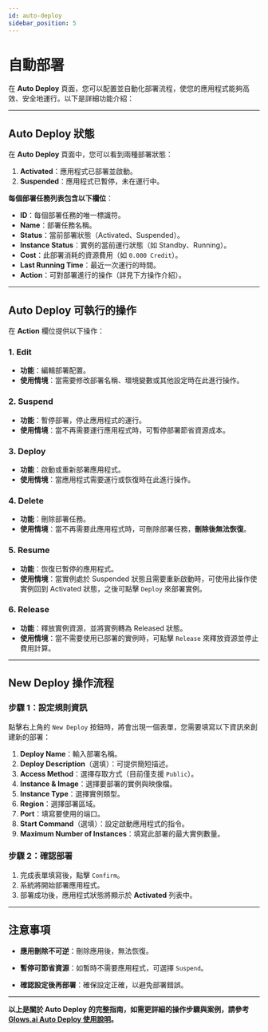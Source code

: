 ```yaml
---
id: auto-deploy
sidebar_position: 5
---
```


# 自動部署

在 **Auto Deploy** 頁面，您可以配置並自動化部署流程，使您的應用程式能夠高效、安全地運行。以下是詳細功能介紹：

---

## **Auto Deploy 狀態**

在 **Auto Deploy** 頁面中，您可以看到兩種部署狀態：

1. **Activated**：應用程式已部署並啟動。
2. **Suspended**：應用程式已暫停，未在運行中。

**每個部署任務列表包含以下欄位**：

- **ID**：每個部署任務的唯一標識符。
- **Name**：部署任務名稱。
- **Status**：當前部署狀態（Activated、Suspended）。
- **Instance Status**：實例的當前運行狀態（如 Standby、Running）。
- **Cost**：此部署消耗的資源費用（如 `0.000 Credit`）。
- **Last Running Time**：最近一次運行的時間。
- **Action**：可對部署進行的操作（詳見下方操作介紹）。

---

## **Auto Deploy 可執行的操作**

在 **Action** 欄位提供以下操作：

### **1. Edit**

- **功能**：編輯部署配置。
- **使用情境**：當需要修改部署名稱、環境變數或其他設定時在此進行操作。

### **2. Suspend**

- **功能**：暫停部署，停止應用程式的運行。
- **使用情境**：當不再需要運行應用程式時，可暫停部署節省資源成本。

### **3. Deploy**

- **功能**：啟動或重新部署應用程式。
- **使用情境**：當應用程式需要運行或恢復時在此進行操作。

### **4. Delete**

- **功能**：刪除部署任務。
- **使用情境**：當不再需要此應用程式時，可刪除部署任務，**刪除後無法恢復**。

### **5. Resume**

- **功能**：恢復已暫停的應用程式。
- **使用情境**：當實例處於 Suspended 狀態且需要重新啟動時，可使用此操作使實例回到 Activated 狀態，之後可點擊 `Deploy` 來部署實例。

### **6. Release**

- **功能**：釋放實例資源，並將實例轉為 Released 狀態。
- **使用情境**：當不需要使用已部署的實例時，可點擊 `Release` 來釋放資源並停止費用計算。

---

## **New Deploy 操作流程**

### **步驟 1：設定規則資訊**

點擊右上角的 `New Deploy` 按鈕時，將會出現一個表單，您需要填寫以下資訊來創建新的部署：

1. **Deploy Name**：輸入部署名稱。
2. **Deploy Description**（選填）：可提供簡短描述。
3. **Access Method**：選擇存取方式（目前僅支援 `Public`）。
4. **Instance & Image**：選擇要部署的實例與映像檔。
5. **Instance Type**：選擇實例類型。
6. **Region**：選擇部署區域。
7. **Port**：填寫要使用的端口。
8. **Start Command**（選填）：設定啟動應用程式的指令。
9. **Maximum Number of Instances**：填寫此部署的最大實例數量。

### **步驟 2：確認部署**

1. 完成表單填寫後，點擊 `Confirm`。
2. 系統將開始部署應用程式。
3. 部署成功後，應用程式狀態將顯示於 **Activated** 列表中。

---

## **注意事項**

- **應用刪除不可逆**：刪除應用後，無法恢復。

- **暫停可節省資源**：如暫時不需要應用程式，可選擇 `Suspend`。

- **確認設定後再部署**：確保設定正確，以避免部署錯誤。

---

**以上是關於 Auto Deploy 的完整指南，如需更詳細的操作步驟與案例，請參考 [**Glows.ai Auto Deploy 使用說明**](https://docs.glows.ai/docs/auto-deploy-usage)。**
